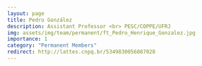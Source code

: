 ```yaml
---
layout: page
title: Pedro González
description: Assistant Professor <br> PESC/COPPE/UFRJ
img: assets/img/team/permanent/ft_Pedro_Henrique_Gonzalez.jpg
importance: 1
category: "Permanent Members"
redirect: http://lattes.cnpq.br/5349830056087028
---
```


